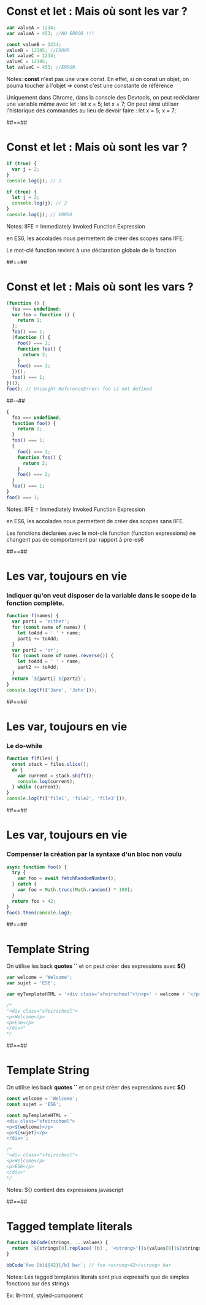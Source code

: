 <!-- .slide: class="with-code" -->

# Const et let : Mais où sont les var ?

```javascript
var valueA = 1234;
var valueA = 453; //NO ERROR !!!
```

<!-- .element: class="fragment" -->

```javascript
const valueB = 1234;
valueB = 12345; //ERROR
let valueC = 1234;
valueC = 12345;
let valueC = 453; //ERROR
```

<!-- .element: class="fragment" -->

Notes:
**const** n'est pas une vraie const. En effet, si on const un objet, on pourra toucher à l'objet => const c'est une constante de référence

Uniquement dans Chrome, dans la console des Devtools, on peut redéclarer une variable même avec let :
let x = 5;
let x = 7;
On peut ainsi utiliser l'historique des commandes au lieu de devoir faire :
let x = 5;
x = 7;

##==##

<!-- .slide: class="with-code" -->

# Const et let : Mais où sont les var ?

```javascript
if (true) {
  var j = 2;
}
console.log(j); // 2
```

<!-- .element: class="fragment" -->

```javascript
if (true) {
  let j = 2;
  console.log(j); // 2
}
console.log(j); // ERROR
```

<!-- .element: class="fragment" -->

Notes:
IIFE = Immediately Invoked Function Expression

en ES6, les accolades nous permettent de créer des scopes sans IIFE.

Le mot-clé function revient à une déclaration globale de la fonction

##==##

<!-- .slide: class="two-column" -->

# Const et let : Mais où sont les vars ?

<!-- .slide: class="with-code" -->

```javascript
(function () {
  foo === undefined;
  var foo = function () {
    return 1;
  };
  foo() === 1;
  (function () {
    foo() === 2;
    function foo() {
      return 2;
    }
    foo() === 2;
  })();
  foo() === 1;
})();
foo(); // Uncaught ReferenceError: foo is not defined
```

<!-- .element: class="fragment" -->

##--##

<!-- .slide: class="with-code" -->

```javascript
{
  foo === undefined;
  function foo() {
    return 1;
  }
  foo() === 1;
  {
    foo() === 2;
    function foo() {
      return 2;
    }
    foo() === 2;
  }
  foo() === 1;
}
foo() === 1;
```

<!-- .element: class="fragment" -->

Notes:
IIFE = Immediately Invoked Function Expression

en ES6, les accolades nous permettent de créer des scopes sans IIFE.

Les fonctions déclarées avec le mot-clé function (function expressions) ne changent pas de comportement par rapport à pre-es6

##==##

<!-- .slide: class="with-code" -->

# Les var, toujours en vie

### Indiquer qu'on veut disposer de la variable dans le scope de la fonction complète.

```javascript
function f(names) {
  var part1 = 'either';
  for (const name of names) {
    let toAdd = ' ' + name;
    part1 += toAdd;
  }
  var part2 = 'or';
  for (const name of names.reverse()) {
    let toAdd = ' ' + name;
    part2 += toAdd;
  }
  return `${part1} ${part2}`;
}
console.log(f(['Jane', 'John']));
```

##==##

<!-- .slide: class="with-code" -->

# Les var, toujours en vie

### Le do-while

```javascript
function f(files) {
  const stack = files.slice();
  do {
    var current = stack.shift();
    console.log(current);
  } while (current);
}
console.log(f(['file1', 'file2', 'file3']));
```

##==##

<!-- .slide: class="with-code" -->

# Les var, toujours en vie

### Compenser la création par la syntaxe d'un bloc non voulu

```javascript
async function foo() {
  try {
    var foo = await fetchRandomNumber();
  } catch {
    var foo = Math.trunc(Math.random() * 100);
  }
  return foo + 42;
}
foo().then(console.log);
```

##==##

<!-- .slide: class="with-code" -->

# Template String

On utilise les back **quotes ``** et on peut créer des expressions avec **\${}**

```javascript
var welcome = 'Welcome';
var sujet = 'ES6';

var myTemplateHTML = '<div class="sfeirschool">\n<p>' + welcome + '</p>\n<p>' + sujet + '</p>\n</div>';

/*
"<div class="sfeirschool">
<p>Welcome</p>
<p>ES6</p>
</div>"
*/
```

<!-- .element: class="fragment" -->

##==##

<!-- .slide: class="with-code" -->

# Template String

On utilise les back **quotes ``** et on peut créer des expressions avec **\${}**

```javascript
const welcome = 'Welcome';
const sujet = 'ES6';

const myTemplateHTML = `
<div class="sfeirschool">
<p>${welcome}</p>
<p>${sujet}</p>
</div>`;

/*
"<div class="sfeirschool">
<p>Welcome</p>
<p>ES6</p>
</div>"
*/
```

<!-- .element: class="fragment" -->

Notes:
\${} contient des expressions javascript

##==##

<!-- .slide: class="with-code" -->

# Tagged template literals

```javascript
function bbCode(strings, ...values) {
  return `${strings[0].replace('[b]', '<strong>')}${values[0]}${strings[1].replace('[/b]', '</strong>')}`;
}

bbCode`foo [b]${42}[/b] bar`; // foo <strong>42</strong> bar
```

Notes:
Les tagged templates literals sont plus expressifs que de simples fonctions sur des strings

Ex: lit-html, styled-component
